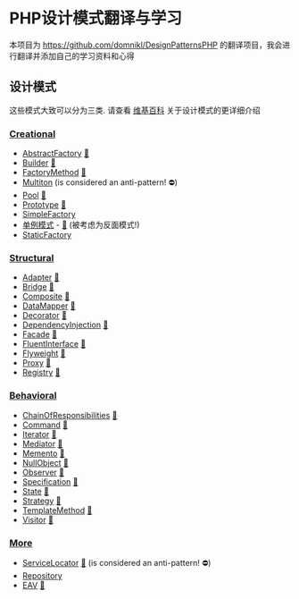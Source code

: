 # PHP设计模式翻译与学习
本项目为 https://github.com/domnikl/DesignPatternsPHP 的翻译项目，我会进行翻译并添加自己的学习资料和心得

## 设计模式

这些模式大致可以分为三类. 请查看 [维基百科](http://en.wikipedia.org/wiki/Software_design_pattern) 关于设计模式的更详细介绍

### [Creational](Creational)

* [AbstractFactory](Creational/AbstractFactory) [:notebook:](http://en.wikipedia.org/wiki/Abstract_factory_pattern)
* [Builder](Creational/Builder) [:notebook:](http://en.wikipedia.org/wiki/Builder_pattern)
* [FactoryMethod](Creational/FactoryMethod) [:notebook:](http://en.wikipedia.org/wiki/Factory_method_pattern)
* [Multiton](Creational/Multiton) (is considered an anti-pattern! :no_entry:)
* [Pool](Creational/Pool) [:notebook:](http://en.wikipedia.org/wiki/Object_pool_pattern)
* [Prototype](Creational/Prototype) [:notebook:](http://en.wikipedia.org/wiki/Prototype_pattern)
* [SimpleFactory](Creational/SimpleFactory)
* [单例模式](Creational/Singleton) - [:notebook:](http://en.wikipedia.org/wiki/Singleton_pattern) (被考虑为反面模式!)
* [StaticFactory](Creational/StaticFactory)

### [Structural](Structural)

* [Adapter](Structural/Adapter) [:notebook:](http://en.wikipedia.org/wiki/Adapter_pattern)
* [Bridge](Structural/Bridge) [:notebook:](http://en.wikipedia.org/wiki/Bridge_pattern)
* [Composite](Structural/Composite) [:notebook:](http://en.wikipedia.org/wiki/Composite_pattern)
* [DataMapper](Structural/DataMapper) [:notebook:](http://en.wikipedia.org/wiki/Data_mapper_pattern)
* [Decorator](Structural/Decorator) [:notebook:](http://en.wikipedia.org/wiki/Decorator_pattern)
* [DependencyInjection](Structural/DependencyInjection) [:notebook:](http://en.wikipedia.org/wiki/Dependency_injection)
* [Facade](Structural/Facade) [:notebook:](http://en.wikipedia.org/wiki/Facade_pattern)
* [FluentInterface](Structural/FluentInterface) [:notebook:](http://en.wikipedia.org/wiki/Fluent_interface)
* [Flyweight](Structural/Flyweight) [:notebook:](https://en.wikipedia.org/wiki/Flyweight_pattern)
* [Proxy](Structural/Proxy) [:notebook:](http://en.wikipedia.org/wiki/Proxy_pattern)
* [Registry](Structural/Registry) [:notebook:](http://en.wikipedia.org/wiki/Service_locator_pattern)

### [Behavioral](Behavioral)

* [ChainOfResponsibilities](Behavioral/ChainOfResponsibilities) [:notebook:](http://en.wikipedia.org/wiki/Chain_of_responsibility_pattern)
* [Command](Behavioral/Command) [:notebook:](http://en.wikipedia.org/wiki/Command_pattern)
* [Iterator](Behavioral/Iterator) [:notebook:](http://en.wikipedia.org/wiki/Iterator_pattern)
* [Mediator](Behavioral/Mediator) [:notebook:](http://en.wikipedia.org/wiki/Mediator_pattern)
* [Memento](Behavioral/Memento) [:notebook:](http://en.wikipedia.org/wiki/Memento_pattern)
* [NullObject](Behavioral/NullObject) [:notebook:](http://en.wikipedia.org/wiki/Null_Object_pattern)
* [Observer](Behavioral/Observer) [:notebook:](http://en.wikipedia.org/wiki/Observer_pattern)
* [Specification](Behavioral/Specification) [:notebook:](http://en.wikipedia.org/wiki/Specification_pattern)
* [State](Behavioral/State) [:notebook:](http://en.wikipedia.org/wiki/State_pattern)
* [Strategy](Behavioral/Strategy) [:notebook:](http://en.wikipedia.org/wiki/Strategy_pattern)
* [TemplateMethod](Behavioral/TemplateMethod) [:notebook:](http://en.wikipedia.org/wiki/Template_method_pattern)
* [Visitor](Behavioral/Visitor) [:notebook:](http://en.wikipedia.org/wiki/Visitor_pattern)

### [More](More)

* [ServiceLocator](More/ServiceLocator) [:notebook:](http://en.wikipedia.org/wiki/Service_locator_pattern) (is considered an anti-pattern! :no_entry:)
* [Repository](More/Repository)
* [EAV](More/EAV) [:notebook:](https://en.wikipedia.org/wiki/Entity%E2%80%93attribute%E2%80%93value_model)